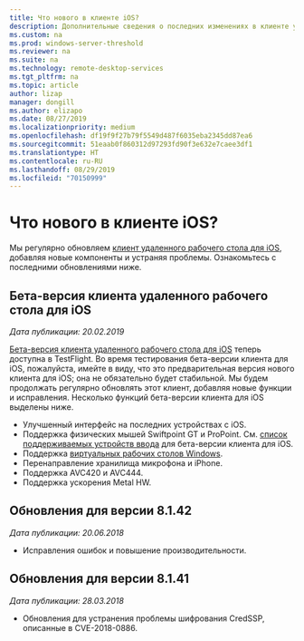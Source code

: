 ```yaml
---
title: Что нового в клиенте iOS?
description: Дополнительные сведения о последних изменениях в клиенте удаленного рабочего стола для iOS
ms.custom: na
ms.prod: windows-server-threshold
ms.reviewer: na
ms.suite: na
ms.technology: remote-desktop-services
ms.tgt_pltfrm: na
ms.topic: article
author: lizap
manager: dongill
ms.author: elizapo
ms.date: 08/27/2019
ms.localizationpriority: medium
ms.openlocfilehash: df19f9f27b79f5549d487f6035eba2345dd87ea6
ms.sourcegitcommit: 51eaab0f860312d97293fd90f3e632e7caee3df1
ms.translationtype: HT
ms.contentlocale: ru-RU
ms.lasthandoff: 08/29/2019
ms.locfileid: "70150999"
---
```

# <a name="whats-new-in-the-ios-client"></a>Что нового в клиенте iOS?

Мы регулярно обновляем [клиент удаленного рабочего стола для iOS](remote-desktop-ios.md), добавляя новые компоненты и устраняя проблемы. Ознакомьтесь с последними обновлениями ниже.

## <a name="remote-desktop-ios-beta-client"></a>Бета-версия клиента удаленного рабочего стола для iOS

*Дата публикации: 20.02.2019*

[Бета-версия клиента удаленного рабочего стола для iOS](remote-desktop-ios.md#download-the-remote-desktop-ios-beta-client-from-apple-testflight) теперь доступна в TestFlight. Во время тестирования бета-версии клиента для iOS, пожалуйста, имейте в виду, что это предварительная версия нового клиента для iOS; она не обязательно будет стабильной. Мы будем продолжать регулярно обновлять этот клиент, добавляя новые функции и исправления. Несколько функций бета-версии клиента для iOS выделены ниже.

- Улучшенный интерфейс на последних устройствах с iOS.
- Поддержка физических мышей Swiftpoint GT и ProPoint. См. [список поддерживаемых устройств ввода](remote-desktop-ios.md#supported-input-devices) для бета-версии клиента для iOS.
- Поддержка [виртуальных рабочих столов Windows](https://aka.ms/wvd).
- Перенаправление хранилища микрофона и iPhone.
- Поддержка AVC420 и AVC444.
- Поддержка ускорения Metal HW.

## <a name="updates-for-version-8142"></a>Обновления для версии 8.1.42

*Дата публикации: 20.06.2018*

- Исправления ошибок и повышение производительности.

## <a name="updates-for-version-8141"></a>Обновления для версии 8.1.41

*Дата публикации: 28.03.2018*

- Обновления для устранения проблемы шифрования CredSSP, описанные в CVE-2018-0886.
